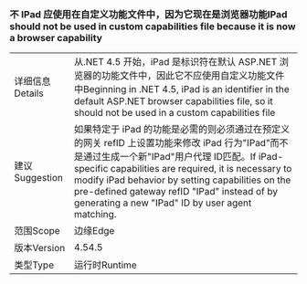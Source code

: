 ### <a name="ipad-should-not-be-used-in-custom-capabilities-file-because-it-is-now-a-browser-capability"></a><span data-ttu-id="38e92-101">不 IPad 应使用在自定义功能文件中，因为它现在是浏览器功能</span><span class="sxs-lookup"><span data-stu-id="38e92-101">IPad should not be used in custom capabilities file because it is now a browser capability</span></span>

|   |   |
|---|---|
|<span data-ttu-id="38e92-102">详细信息</span><span class="sxs-lookup"><span data-stu-id="38e92-102">Details</span></span>|<span data-ttu-id="38e92-103">从.NET 4.5 开始，iPad 是标识符在默认 ASP.NET 浏览器的功能文件中，因此它不应使用自定义功能文件中</span><span class="sxs-lookup"><span data-stu-id="38e92-103">Beginning in .NET 4.5, iPad is an identifier in the default ASP.NET browser capabilities file, so it should not be used in a custom capabilities file</span></span>|
|<span data-ttu-id="38e92-104">建议</span><span class="sxs-lookup"><span data-stu-id="38e92-104">Suggestion</span></span>|<span data-ttu-id="38e92-105">如果特定于 iPad 的功能是必需的则必须通过在预定义的网关 refID 上设置功能来修改 iPad 行为&quot;IPad&quot;而不是通过生成一个新&quot;IPad&quot;用户代理 ID匹配。</span><span class="sxs-lookup"><span data-stu-id="38e92-105">If iPad-specific capabilities are required, it is necessary to modify iPad behavior by setting capabilities on the pre-defined gateway refID &quot;IPad&quot; instead of by generating a new &quot;IPad&quot; ID by user agent matching.</span></span>|
|<span data-ttu-id="38e92-106">范围</span><span class="sxs-lookup"><span data-stu-id="38e92-106">Scope</span></span>|<span data-ttu-id="38e92-107">边缘</span><span class="sxs-lookup"><span data-stu-id="38e92-107">Edge</span></span>|
|<span data-ttu-id="38e92-108">版本</span><span class="sxs-lookup"><span data-stu-id="38e92-108">Version</span></span>|<span data-ttu-id="38e92-109">4.5</span><span class="sxs-lookup"><span data-stu-id="38e92-109">4.5</span></span>|
|<span data-ttu-id="38e92-110">类型</span><span class="sxs-lookup"><span data-stu-id="38e92-110">Type</span></span>|<span data-ttu-id="38e92-111">运行时</span><span class="sxs-lookup"><span data-stu-id="38e92-111">Runtime</span></span>|

